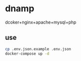 # dnamp
dcoker+nginx+apache+mysql+php
## use
```bash
cp .env.json.example .env.json
docker-compose up -d
```
